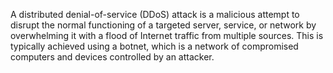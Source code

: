 
A distributed denial-of-service (DDoS) attack is a malicious attempt to disrupt the normal functioning of a targeted server, service, or network by overwhelming it with a flood of Internet traffic from multiple sources. This is typically achieved using a botnet, which is a network of compromised computers and devices controlled by an attacker.